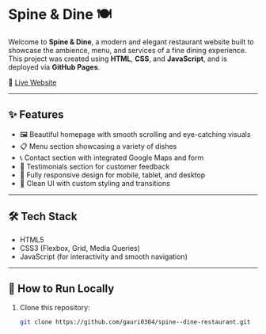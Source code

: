 # Spine & Dine 🍽️

Welcome to **Spine & Dine**, a modern and elegant restaurant website built to showcase the ambience, menu, and services of a fine dining experience. This project was created using **HTML**, **CSS**, and **JavaScript**, and is deployed via **GitHub Pages**.

🔗 [Live Website](https://gauri0304.github.io/spine--dine-restaurant/)

---

## ✨ Features

- 🖼️ Beautiful homepage with smooth scrolling and eye-catching visuals
- 📋 Menu section showcasing a variety of dishes
- 📞 Contact section with integrated Google Maps and form
- 💬 Testimonials section for customer feedback
- 📱 Fully responsive design for mobile, tablet, and desktop
- 🎨 Clean UI with custom styling and transitions

---

## 🛠️ Tech Stack

- HTML5
- CSS3 (Flexbox, Grid, Media Queries)
- JavaScript (for interactivity and smooth navigation)

---

## 🚀 How to Run Locally

1. Clone this repository:
   ```bash
   git clone https://github.com/gauri0304/spine--dine-restaurant.git

